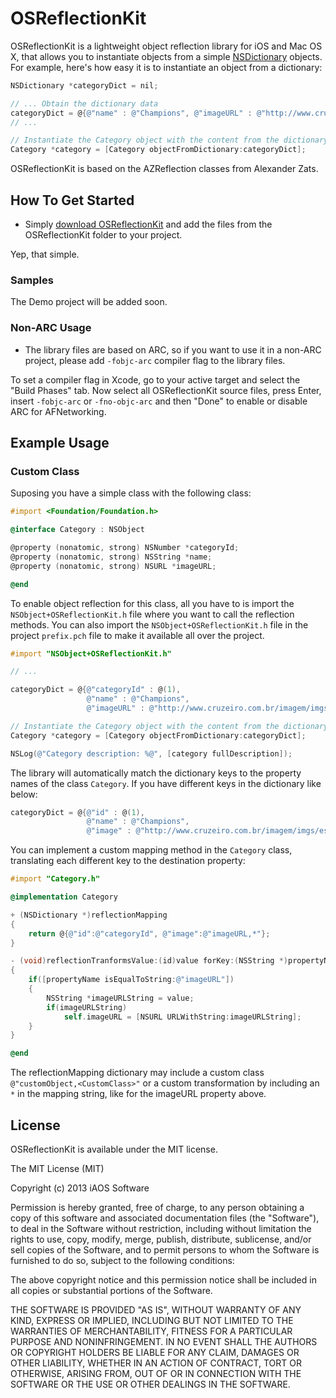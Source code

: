 OSReflectionKit
===============

OSReflectionKit is a lightweight object reflection library for iOS and Mac OS X, that allows you to instantiate objects from a simple [NSDictionary](http://developer.apple.com/library/ios/#documentation/Cocoa/Reference/Foundation/Classes/NSDictionary_Class/Reference/Reference.html) objects. For example, here's how easy it is to instantiate an object from a dictionary:

```objective-c
NSDictionary *categoryDict = nil;

// ... Obtain the dictionary data
categoryDict = @{@"name" : @"Champions", @"imageURL" : @"http://www.cruzeiro.com.br/imagem/imgs/escudo.png"}; // Sample
// ...

// Instantiate the Category object with the content from the dictionary
Category *category = [Category objectFromDictionary:categoryDict];
```
OSReflectionKit is based on the AZReflection classes from Alexander Zats.

## How To Get Started

- Simply [download OSReflectionKit](https://github.com/iAOS/OSReflectionKit/zipball/master) and add the files from the OSReflectionKit folder to your project.

Yep, that simple.

### Samples

The Demo project will be added soon.

### Non-ARC Usage
- The library files are based on ARC, so if you want to use it in a non-ARC project, please add `-fobjc-arc` compiler flag to the library files.

To set a compiler flag in Xcode, go to your active target and select the "Build Phases" tab. Now select all OSReflectionKit source files, press Enter, insert `-fobjc-arc` or `-fno-objc-arc` and then "Done" to enable or disable ARC for AFNetworking.
## Example Usage

### Custom Class

Suposing you have a simple class with the following class:

```objective-c
#import <Foundation/Foundation.h>

@interface Category : NSObject

@property (nonatomic, strong) NSNumber *categoryId;
@property (nonatomic, strong) NSString *name;
@property (nonatomic, strong) NSURL *imageURL;

@end
```
To enable object reflection for this class, all you have to is import the `NSObject+OSReflectionKit.h` file where you want to call the reflection methods.
You can also import the `NSObject+OSReflectionKit.h` file in the project `prefix.pch` file to make it available all over the project.

```objective-c
#import "NSObject+OSReflectionKit.h"

// ...

categoryDict = @{@"categoryId" : @(1),
                 @"name" : @"Champions",
                 @"imageURL" : @"http://www.cruzeiro.com.br/imagem/imgs/escudo.png"}; // Sample dictionary

// Instantiate the Category object with the content from the dictionary
Category *category = [Category objectFromDictionary:categoryDict];

NSLog(@"Category description: %@", [category fullDescription]);
```

The library will automatically match the dictionary keys to the property names of the class `Category`.
If you have different keys in the dictionary like below:

```objective-c
categoryDict = @{@"id" : @(1),
                 @"name" : @"Champions",
                 @"image" : @"http://www.cruzeiro.com.br/imagem/imgs/escudo.png"};
```

You can implement a custom mapping method in the `Category` class, translating each different key to the destination property:

```objective-c
#import "Category.h"

@implementation Category

+ (NSDictionary *)reflectionMapping
{
    return @{@"id":@"categoryId", @"image":@"imageURL,*"};
}

- (void)reflectionTranformsValue:(id)value forKey:(NSString *)propertyName
{
    if([propertyName isEqualToString:@"imageURL"])
    {
        NSString *imageURLString = value;
        if(imageURLString)
            self.imageURL = [NSURL URLWithString:imageURLString];
    }
}

@end
```

The reflectionMapping dictionary may include a custom class `@"customObject,<CustomClass>"` or a custom transformation by including an `*` in the mapping string, like for the imageURL property above.

## License

OSReflectionKit is available under the MIT license.

The MIT License (MIT)

Copyright (c) 2013 iAOS Software

Permission is hereby granted, free of charge, to any person obtaining a copy
of this software and associated documentation files (the "Software"), to deal
in the Software without restriction, including without limitation the rights
to use, copy, modify, merge, publish, distribute, sublicense, and/or sell
copies of the Software, and to permit persons to whom the Software is
furnished to do so, subject to the following conditions:

The above copyright notice and this permission notice shall be included in
all copies or substantial portions of the Software.

THE SOFTWARE IS PROVIDED "AS IS", WITHOUT WARRANTY OF ANY KIND, EXPRESS OR
IMPLIED, INCLUDING BUT NOT LIMITED TO THE WARRANTIES OF MERCHANTABILITY,
FITNESS FOR A PARTICULAR PURPOSE AND NONINFRINGEMENT. IN NO EVENT SHALL THE
AUTHORS OR COPYRIGHT HOLDERS BE LIABLE FOR ANY CLAIM, DAMAGES OR OTHER
LIABILITY, WHETHER IN AN ACTION OF CONTRACT, TORT OR OTHERWISE, ARISING FROM,
OUT OF OR IN CONNECTION WITH THE SOFTWARE OR THE USE OR OTHER DEALINGS IN
THE SOFTWARE.
